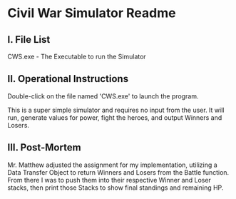 # Civil War Simulator Readme

## I. File List

CWS.exe - The Executable to run the Simulator

## II.  Operational Instructions

Double-click on the file named 'CWS.exe' to launch the program.

This is a super simple simulator and requires no input from the user. It will run, generate values for power, fight the heroes, and output Winners and Losers.

## III. Post-Mortem

Mr. Matthew adjusted the assignment for my implementation, utilizing a Data Transfer Object to return Winners and Losers from the Battle function. From there I was to push them into their respective Winner and Loser stacks, then print those Stacks to show final standings and remaining HP.
